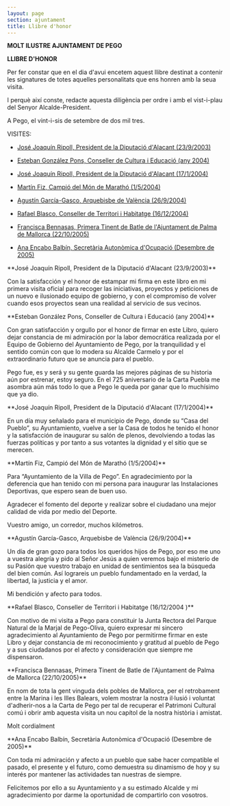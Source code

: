 ```yaml
---
layout: page
section: ajuntament
title: Llibre d'honor
---
```


**MOLT ILUSTRE AJUNTAMENT DE PEGO**

**LLIBRE D'HONOR**

Per fer constar que en el dia d'avui encetem aquest llibre destinat a contenir les signatures de totes aquelles personalitats que ens honren amb la seua visita.

I perquè així conste, redacte aquesta diligència per ordre i amb el vist-i-plau del Senyor Alcalde-President.

A Pego, el vint-i-sis de setembre de dos mil tres.

VISITES:

* [José Joaquín Ripoll, President de la Diputació d'Alacant (23/9/2003)](#ripoll1)

* [Esteban González Pons, Conseller de Cultura i Educació (any 2004)](#pons)

* [José Joaquín Ripoll, President de la Diputació d'Alacant (17/1/2004)](#ripoll2)

* [Martín Fiz, Campió del Món de Marathó (1/5/2004)](#fiz)

* [Agustín García-Gasco, Arquebisbe de València (26/9/2004)](#garcia-gasco)

* [Rafael Blasco, Conseller de Territori i Habitatge (16/12/2004)](#blasco)

* [Francisca Bennasas, Primera Tinent de Batle de l'Ajuntament de Palma de Mallorca (22/10/2005)](#bennasas)

* [Ana Encabo Balbín, Secretària Autonòmica d'Ocupació (Desembre de 2005)](#encabo)

<div class="ripoll1" markdown="1">
**José Joaquín Ripoll, President de la Diputació d'Alacant (23/9/2003)**

Con la satisfacción y el honor de estampar mi firma en este libro en mi primera visita oficial para recoger las iniciativas, proyectos y peticiones de un nuevo e ilusionado equipo de gobierno, y con el compromiso de volver cuando esos proyectos sean una realidad al servicio de sus vecinos.
</div>

<div class="pons" markdown="1">
**Esteban González Pons, Conseller de Cultura i Educació (any 2004)**

Con gran satisfacción y orgullo por el honor de firmar en este Libro, quiero dejar constancia de mi admiración por la labor democrática realizada por el Equipo de Gobierno del Ayuntamiento de Pego, por la tranquilidad y el sentido común con que lo modera su Alcalde Carmelo y por el extraordinario futuro que se anuncia para el pueblo.

Pego fue, es y será y su gente guarda las mejores páginas de su historia aún por estrenar, estoy seguro. En el 725 aniversario de la Carta Puebla me asombra aún más todo lo que a Pego le queda por ganar que lo muchísimo que ya dio.
</div>

<div class="ripoll2" markdown="1">
**José Joaquín Ripoll, President de la Diputació d'Alacant (17/1/2004)**

En un día muy señalado para el municipio de Pego, donde su “Casa del Pueblo”, su Ayuntamiento, vuelve a ser la Casa de todos he tenido el honor y la satisfacción de inaugurar su salón de plenos, devolviendo a todas las fuerzas políticas y por tanto a sus votantes la dignidad y el sitio que se merecen.
</div>

<div class="fiz" markdown="1">
**Martín Fiz, Campió del Món de Marathó (1/5/2004)**

Para “Ayuntamiento de la Villa de Pego”. En agradecimiento por la deferencia que han tenido con mi persona para inaugurar las Instalaciones Deportivas, que espero sean de buen uso.

Agradecer el fomento del deporte y realizar sobre el ciudadano una mejor calidad de vida por medio del Deporte.

Vuestro amigo, un corredor, muchos kilómetros.
</div>

<div class="garcia-gasco" markdown="1">
**Agustín García-Gasco, Arquebisbe de València (26/9/2004)**

Un día de gran gozo para todos los queridos hijos de Pego, por eso me uno a vuestra alegría y pido al Señor Jesús a quien veremos bajo el misterio de su Pasión que vuestro trabajo en unidad de sentimientos sea la búsqueda del bien común. Así lograreis un pueblo fundamentado en la verdad, la libertad, la justicia y el amor.

Mi bendición y afecto para todos.
</div>

<div class="blasco" markdown="1">
**Rafael Blasco, Conseller de Territori i Habitatge (16/12/2004 )**

Con motivo de mi visita a Pego para constituir la Junta Rectora del Parque Natural de la Marjal de Pego-Oliva, quiero expresar mi sincero agradecimiento al Ayuntamiento de Pego por permitirme firmar en este Libro y dejar constancia de mi reconocimiento y gratitud al pueblo de Pego y a sus ciudadanos por el afecto y consideración que siempre me dispensaron.
</div>

<div class="bennasas" markdown="1">
**Francisca Bennasas, Primera Tinent de Batle de l'Ajuntament de Palma de Mallorca (22/10/2005)**

En nom de tota la gent vinguda dels pobles de Mallorca, per el retrobament entre la Marina i les Illes Balears, volem mostrar la nostra il·lusió i voluntat d'adherir-nos a la Carta de Pego per tal de recuperar el Patrimoni Cultural comú i obrir amb aquesta visita un nou capítol de la nostra història i amistat.

Molt cordialment
</div>

<div class="encabo" markdown="1">
**Ana Encabo Balbín, Secretària Autonòmica d'Ocupació (Desembre de 2005)**

Con toda mi admiración y afecto a un pueblo que sabe hacer compatible el pasado, el presente y el futuro, como demuestra su dinamismo de hoy y su interés por mantener las actividades tan nuestras de siempre.

Felicitemos por ello a su Ayuntamiento y a su estimado Alcalde y mi agradecimiento por darme la oportunidad de compartirlo con vosotros.
</div>